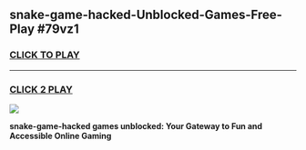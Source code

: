 
## snake-game-hacked-Unblocked-Games-Free-Play #79vz1
<h3>
<a href="https://us.freeplayer.one?title=snake-game-hacked&ref=9M">CLICK TO PLAY</a></h3>
<hr>

<h3>
<a href="https://us.freeplayer.one?title=snake-game-hacked&ref=9M">CLICK 2 PLAY</a>
  
</h3>

<a href="https://us.freeplayer.one?title=snake-game-hacked&ref=9M"><img src="https://clearcache.store/games.png"></a>


**snake-game-hacked games unblocked: Your Gateway to Fun and Accessible Online Gaming**

